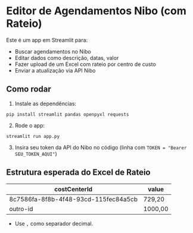 
# Editor de Agendamentos Nibo (com Rateio)

Este é um app em Streamlit para:

- Buscar agendamentos no Nibo
- Editar dados como descrição, datas, valor
- Fazer upload de um Excel com rateio por centro de custo
- Enviar a atualização via API Nibo

## Como rodar

1. Instale as dependências:
```
pip install streamlit pandas openpyxl requests
```

2. Rode o app:
```
streamlit run app.py
```

3. Insira seu token da API do Nibo no código (linha com `TOKEN = "Bearer SEU_TOKEN_AQUI"`)

## Estrutura esperada do Excel de Rateio

| costCenterId                          | value   |
|---------------------------------------|---------|
| 8c7586fa-8f8b-4f48-93cd-115fec84a5cb  | 729,20  |
| outro-id                              | 1000,00 |

- Use `,` como separador decimal.
